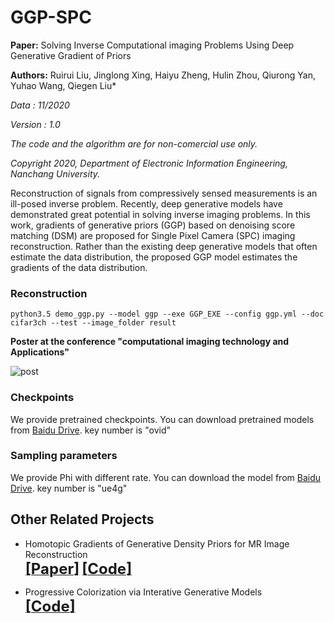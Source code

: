 # GGP-SPC
**Paper:** Solving Inverse  Computational imaging Problems Using  Deep Generative Gradient of Priors

**Authors:** Ruirui Liu, Jinglong Xing, Haiyu Zheng, Hulin Zhou, Qiurong Yan, Yuhao Wang, Qiegen Liu*



*Data : 11/2020*

*Version : 1.0*

*The code and the algorithm are for non-comercial use  only.*

*Copyright 2020, Department of Electronic Information Engineering, Nanchang University.*

Reconstruction of signals from compressively sensed measurements is an ill-posed inverse problem. Recently, deep generative models have demonstrated great potential in solving inverse imaging problems. In this work, gradients of generative priors (GGP) based on denoising score matching (DSM) are proposed for Single Pixel Camera (SPC) imaging reconstruction. Rather than the existing deep generative models that often estimate the data distribution, the proposed GGP model estimates the gradients of the data distribution.

### Reconstruction 

`python3.5 demo_ggp.py --model ggp --exe GGP_EXE --config ggp.yml --doc cifar3ch --test --image_folder result`


**Poster at the conference "computational imaging technology and Applications"**

![post](https://github.com/yqx7150/GGP-SPC/blob/main/ggp_spc/Poster.Jpeg)

### Checkpoints

We provide pretrained checkpoints. You can download pretrained models from [Baidu Drive](https://pan.baidu.com/s/13FQCLDPI8lQ7awAAPrtF5w). key number is "ovid"

### Sampling parameters

We provide Phi with different rate. You can download the model  from [Baidu Drive](https://pan.baidu.com/s/1QCcOYA8HQrF_yrbMhajZ8Q). key number is "ue4g"
## Other Related Projects
  * Homotopic Gradients of Generative Density Priors for MR Image Reconstruction  
[<font size=5>**[Paper]**</font>](https://arxiv.org/abs/2008.06284)   [<font size=5>**[Code]**</font>](https://github.com/yqx7150/HGGDP)

  * Progressive Colorization via Interative Generative Models  
[<font size=5>**[Code]**</font>](https://github.com/yqx7150/iGM)  

 
